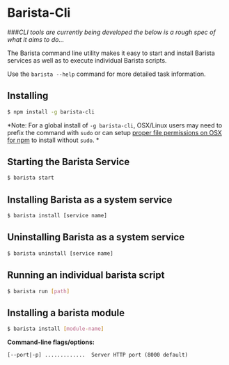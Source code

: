 ﻿Barista-Cli
=========

###*CLI tools are currently being developed the below is a rough spec of what it aims to do...*

The Barista command line utility makes it easy to start and install Barista services as well as to execute individual Barista scripts.

Use the `barista --help` command for more detailed task information.

## Installing

```bash
$ npm install -g barista-cli
```

*Note: For a global install of `-g barista-cli`, OSX/Linux users may need to prefix the command with `sudo` or can setup [proper file permissions on OSX for npm](http://www.johnpapa.net/how-to-use-npm-global-without-sudo-on-osx/) to install without `sudo`. *


## Starting the Barista Service

```bash
$ barista start
```

## Installing Barista as a system service

```bash
$ barista install [service name]
```

## Uninstalling Barista as a system service

```bash
$ barista uninstall [service name]
```

## Running an individual barista script

```bash
$ barista run [path]
```

## Installing a barista module
```bash
$ barista install [module-name]
```

__Command-line flags/options:__

    [--port|-p] .............  Server HTTP port (8000 default)
